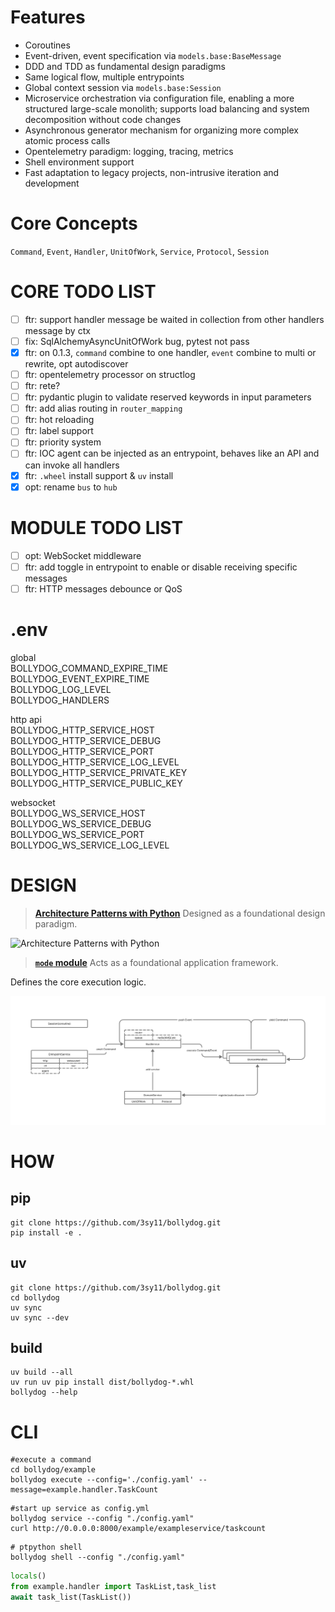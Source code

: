 # Features

- Coroutines
- Event-driven, event specification via `models.base:BaseMessage`
- DDD and TDD as fundamental design paradigms
- Same logical flow, multiple entrypoints
- Global context session via `models.base:Session`
- Microservice orchestration via configuration file, enabling a more structured large-scale monolith; supports load balancing and system decomposition without code changes
- Asynchronous generator mechanism for organizing more complex atomic process calls
- Opentelemetry paradigm: logging, tracing, metrics
- Shell environment support
- Fast adaptation to legacy projects, non-intrusive iteration and development

# Core Concepts

`Command`, `Event`, `Handler`, `UnitOfWork`, `Service`, `Protocol`, `Session`

# CORE TODO LIST

- [ ] ftr: support handler message be waited in collection from other handlers message by ctx
- [ ] fix: SqlAlchemyAsyncUnitOfWork bug, pytest not pass
- [X] ftr: on 0.1.3, `command` combine to one handler, `event` combine to multi or rewrite, opt autodiscover
- [ ] ftr: opentelemetry processor on structlog
- [ ] ftr: rete?
- [ ] ftr: pydantic plugin to validate reserved keywords in input parameters
- [ ] ftr: add alias routing in `router_mapping`
- [ ] ftr: hot reloading
- [ ] ftr: label support
- [ ] ftr: priority system
- [ ] ftr: IOC agent can be injected as an entrypoint, behaves like an API and can invoke all handlers
- [X] ftr: `.wheel` install support & `uv` install
- [X] opt: rename `bus` to `hub`

# MODULE TODO LIST

- [ ] opt: WebSocket middleware
- [ ] ftr: add toggle in entrypoint to enable or disable receiving specific messages
- [ ] ftr: HTTP messages debounce or QoS

# .env

global  
BOLLYDOG_COMMAND_EXPIRE_TIME  
BOLLYDOG_EVENT_EXPIRE_TIME  
BOLLYDOG_LOG_LEVEL  
BOLLYDOG_HANDLERS   

http api  
BOLLYDOG_HTTP_SERVICE_HOST  
BOLLYDOG_HTTP_SERVICE_DEBUG  
BOLLYDOG_HTTP_SERVICE_PORT  
BOLLYDOG_HTTP_SERVICE_LOG_LEVEL  
BOLLYDOG_HTTP_SERVICE_PRIVATE_KEY  
BOLLYDOG_HTTP_SERVICE_PUBLIC_KEY  

websocket  
BOLLYDOG_WS_SERVICE_HOST  
BOLLYDOG_WS_SERVICE_DEBUG  
BOLLYDOG_WS_SERVICE_PORT  
BOLLYDOG_WS_SERVICE_LOG_LEVEL  


# DESIGN

> [__Architecture Patterns with Python__](https://www.cosmicpython.com/book/preface.html) Designed as a foundational design paradigm.

![Architecture Patterns with Python](https://www.cosmicpython.com/book/images/apwp_aa01.png)

> [__`mode` module__](https://github.com/faust-streaming/mode) Acts as a foundational application framework.

Defines the core execution logic.

![architecture](./docs/architecture.jpg)

# HOW

## pip

```shell
git clone https://github.com/3sy11/bollydog.git
pip install -e .
```

## uv 

```shell
git clone https://github.com/3sy11/bollydog.git
cd bollydog
uv sync
uv sync --dev
```

## build

```shell
uv build --all
uv run uv pip install dist/bollydog-*.whl
bollydog --help

```

# CLI

```shell
#execute a command  
cd bollydog/example
bollydog execute --config='./config.yaml' --message=example.handler.TaskCount
```

```shell
#start up service as config.yml  
bollydog service --config "./config.yaml"
curl http://0.0.0.0:8000/example/exampleservice/taskcount
```

```shell
# ptpython shell
bollydog shell --config "./config.yaml"
```

```python
locals()
from example.handler import TaskList,task_list
await task_list(TaskList())
```
